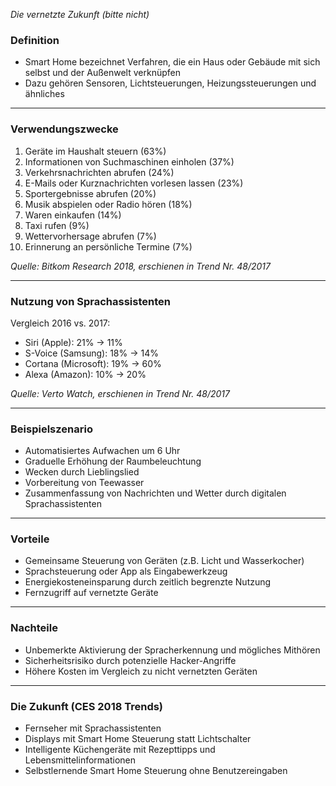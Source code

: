 _Die vernetzte Zukunft (bitte nicht)_
### Definition

- Smart Home bezeichnet Verfahren, die ein Haus oder Gebäude mit sich selbst und der Außenwelt verknüpfen
- Dazu gehören Sensoren, Lichtsteuerungen, Heizungssteuerungen und ähnliches

___
### Verwendungszwecke

1. Geräte im Haushalt steuern (63%)
2. Informationen von Suchmaschinen einholen (37%)
3. Verkehrsnachrichten abrufen (24%)
4. E-Mails oder Kurznachrichten vorlesen lassen (23%)
5. Sportergebnisse abrufen (20%)
6. Musik abspielen oder Radio hören (18%)
7. Waren einkaufen (14%)
8. Taxi rufen (9%)
9. Wettervorhersage abrufen (7%)
10. Erinnerung an persönliche Termine (7%)

_Quelle: Bitkom Research 2018, erschienen in Trend Nr. 48/2017_

___
### Nutzung von Sprachassistenten

Vergleich 2016 vs. 2017:

- Siri (Apple): 21% → 11%
- S-Voice (Samsung): 18% → 14%
- Cortana (Microsoft): 19% → 60%
- Alexa (Amazon): 10% → 20%

_Quelle: Verto Watch, erschienen in Trend Nr. 48/2017_

___
### Beispielszenario

- Automatisiertes Aufwachen um 6 Uhr
- Graduelle Erhöhung der Raumbeleuchtung
- Wecken durch Lieblingslied
- Vorbereitung von Teewasser
- Zusammenfassung von Nachrichten und Wetter durch digitalen Sprachassistenten

___
### Vorteile

- Gemeinsame Steuerung von Geräten (z.B. Licht und Wasserkocher)
- Sprachsteuerung oder App als Eingabewerkzeug
- Energiekosteneinsparung durch zeitlich begrenzte Nutzung
- Fernzugriff auf vernetzte Geräte

___
### Nachteile

- Unbemerkte Aktivierung der Spracherkennung und mögliches Mithören
- Sicherheitsrisiko durch potenzielle Hacker-Angriffe
- Höhere Kosten im Vergleich zu nicht vernetzten Geräten

___

### Die Zukunft (CES 2018 Trends)

- Fernseher mit Sprachassistenten
- Displays mit Smart Home Steuerung statt Lichtschalter
- Intelligente Küchengeräte mit Rezepttipps und Lebensmittelinformationen
- Selbstlernende Smart Home Steuerung ohne Benutzereingaben
